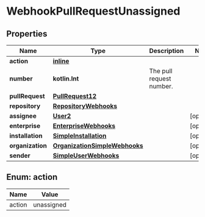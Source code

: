 
# WebhookPullRequestUnassigned

## Properties
Name | Type | Description | Notes
------------ | ------------- | ------------- | -------------
**action** | [**inline**](#Action) |  | 
**number** | **kotlin.Int** | The pull request number. | 
**pullRequest** | [**PullRequest12**](PullRequest12.md) |  | 
**repository** | [**RepositoryWebhooks**](RepositoryWebhooks.md) |  | 
**assignee** | [**User2**](User2.md) |  |  [optional]
**enterprise** | [**EnterpriseWebhooks**](EnterpriseWebhooks.md) |  |  [optional]
**installation** | [**SimpleInstallation**](SimpleInstallation.md) |  |  [optional]
**organization** | [**OrganizationSimpleWebhooks**](OrganizationSimpleWebhooks.md) |  |  [optional]
**sender** | [**SimpleUserWebhooks**](SimpleUserWebhooks.md) |  |  [optional]


<a id="Action"></a>
## Enum: action
Name | Value
---- | -----
action | unassigned



